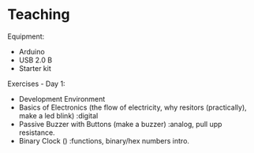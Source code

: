 # Teaching

Equipment:
* Arduino
* USB 2.0 B
* Starter kit


Exercises - Day 1:
* Development Environment
* Basics of Electronics (the flow of electricity, why resitors (practically), make a led blink) :digital
* Passive Buzzer with Buttons (make a buzzer) :analog, pull upp resistance.
* Binary Clock () :functions, binary/hex numbers intro.
